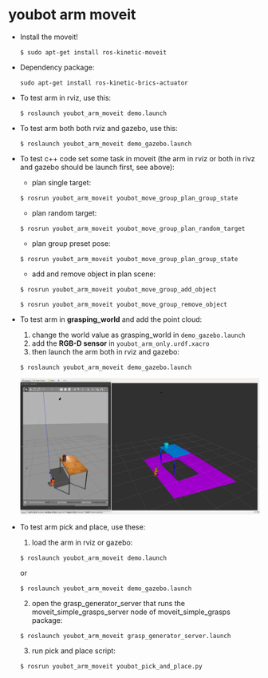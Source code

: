 # youbot arm moveit
- Install the moveit!
	```
	$ sudo apt-get install ros-kinetic-moveit
	```
- Dependency package:
	```
 	sudo apt-get install ros-kinetic-brics-actuator
 	```

- To test arm in rviz, use this:
	```
	$ roslaunch youbot_arm_moveit demo.launch
	```

- To test arm both both rviz and gazebo, use this:
	```
	$ roslaunch youbot_arm_moveit demo_gazebo.launch
	```
- To test c++ code set some task in moveit (the arm in rviz or both in rivz and gazebo should be launch first, see above):
	- plan single target:
	```
	$ rosrun youbot_arm_moveit youbot_move_group_plan_group_state
	```
	- plan random target:
	```
	$ rosrun youbot_arm_moveit youbot_move_group_plan_random_target
	```
	- plan group preset pose:
	```
	$ rosrun youbot_arm_moveit youbot_move_group_plan_group_state
	```
	- add and remove object in plan scene:
	```
	$ rosrun youbot_arm_moveit youbot_move_group_add_object
	```
	```
	$ rosrun youbot_arm_moveit youbot_move_group_remove_object
	```
- To test arm in **grasping_world** and add the point cloud:
	1. change the world value as grasping_world in `demo_gazebo.launch`
	2. add the **RGB-D sensor** in `youbot_arm_only.urdf.xacro`
	3. then launch the arm both in rviz and gazebo:
	```
	$ roslaunch youbot_arm_moveit demo_gazebo.launch
	```
	![Alt text](https://github.com/HuangXiaoquan127/MarkdownPictures/raw/master/Screenshot%20from%202018-07-31%2008-54-45.png) 

- To test arm pick and place, use these:
	1. load the arm in rviz or gazebo:
	```
	$ roslaunch youbot_arm_moveit demo.launch
	```
	or
	```
	$ roslaunch youbot_arm_moveit demo_gazebo.launch
	```
 	2. open the grasp_generator_server that runs the moveit_simple_grasps_server node of moveit_simple_grasps package: 
	```
	$ roslaunch youbot_arm_moveit grasp_generator_server.launch
	```
	3. run pick and place script:
	```
	$ rosrun youbot_arm_moveit youbot_pick_and_place.py
	```

